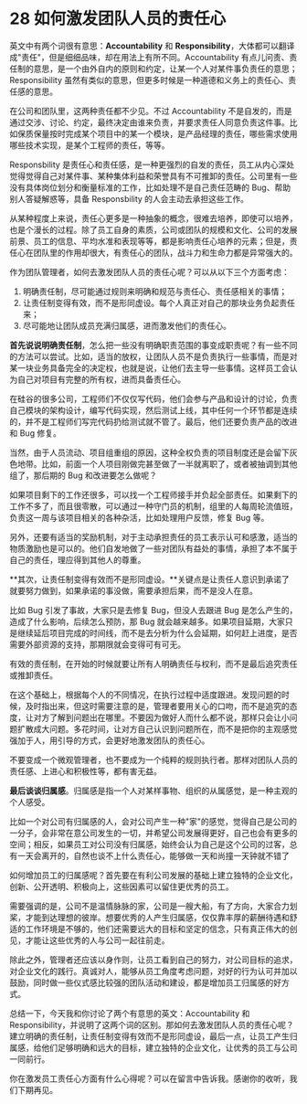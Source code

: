 # 28 如何激发团队人员的责任心

英文中有两个词很有意思：**Accountability** 和
**Responsibility**，大体都可以翻译成"责任"，但是细细品味，却在用法上有所不同。Accountability
有点儿问责、责任制的意思，是一个由外自内的原则和约定，让某一个人对某件事负责任的意思；Responsibility
虽然有类似的意思，但更多时候是一种道德和义务上的责任心、责任感的意思。

在公司和团队里，这两种责任都不少见。不过 Accountability
不是自发的，而是通过交涉、讨论、约定，最终决定由谁来负责，并要求责任人同意负责这件事。比如保质保量按时完成某个项目中的某一个模块，是产品经理的责任，哪些需求使用哪些技术实现，是某个工程师的责任，等等。

Responsbility
是责任心和责任感，是一种更强烈的自发的责任，员工从内心深处觉得觉得自己对某件事、某种集体利益和荣誉具有不可推卸的责任。公司里有一些没有具体岗位划分和衡量标准的工作，比如处理不是自己责任范畴的
Bug、帮助别人答疑解惑等，具备 Responsbility 的人会主动去承担这些工作。

从某种程度上来说，责任心更多是一种抽象的概念，很难去培养，即使可以培养，也是个漫长的过程。除了员工自身的素质，公司或团队的规模和文化、公司的发展前景、员工的信息、平均水准和表现等等，都是影响责任心培养的元素；但是，责任心在团队里的作用却很大，有责任心的团队，战斗力和生命力都是异常强大的。

作为团队管理者，如何去激发团队人员的责任心呢？可以从以下三个方面考虑：

1.  明确责任制，尽可能通过规则来明确和规范与责任心、责任感相关的事情；
2.  让责任制变得有效，而不是形同虚设。每个人真正对自己的那块业务负起责任来；
3.  尽可能地让团队成员充满归属感，进而激发他们的责任心。

**首先说说明确责任制**，怎么把一些没有明确职责范围的事变成职责呢？有一些不同的方法可以尝试。比如，适当的放权，让团队人员不是负责执行一些事情，而是对某一块业务具备完全的决定权，也就是说，让他们去主导一些事情。这样员工会认为自己对项目有完整的所有权，进而具备责任心。

在硅谷的很多公司，工程师们不仅仅写代码，他们会参与产品和设计的讨论，负责自己模块的架构设计，编写代码实现，然后测试上线，其中任何一个环节都是连续的，并不是工程师们写完代码扔给测试就不管了。最后，他们还要负责产品的改进和
Bug 修复。

当然，由于人员流动、项目组重组的原因，这种全权负责的项目制度还是会留下灰色地带。比如，前面一个人项目刚做完甚至做了一半就离职了，或者被抽调到其他组了，那后期的
Bug 和改进要怎么做呢？

如果项目剩下的工作还很多，可以找一个工程师接手并负起全部责任。如果剩下的工作不多了，而且很零散，可以通过一种守门员的机制，组里的人每周轮流值班，负责这一周与该项目相关的各种杂活，比如处理用户反馈，修复
Bug 等。

另外，还要有适当的奖励机制，对于主动承担责任的员工表示认可和感激，适当的物质激励也是可以的。他们自发地做了一些对团队有益处的事情，承担了本不属于自己的责任，理应得到其他人的尊重。

**其次，让责任制变得有效而不是形同虚设。**关键点是让责任人意识到承诺了就要努力做到，如果承诺的事没做，需要承担后果，而不是没人在意。

比如 Bug 引发了事故，大家只是去修复 Bug，但没人去跟进 Bug
是怎么产生的，造成了什么影响，后续怎么预防，那 Bug
就会越来越多。如果项目延期，大家只是继续延后项目完成的时间线，而不是去分析为什么会延期，如何赶上进度，是否需要外部资源的支持，那期限就会变得可有可无。

有效的责任制，在开始的时候就要让所有人明确责任与权利，而不是最后追究责任或推卸责任。

在这个基础上，根据每个人的不同情况，在执行过程中适度跟进。发现问题的时候，及时指出来，但这时需要注意的是，管理者要用关心的口吻，而不是追究的态度，让对方了解到问题出在哪里。不要因为做好人而什么都不说，那样只会让小问题扩散成大问题。多花时间，让对方自己认识到问题所在，而不是把你的主观感觉强加于人，用引导的方式，会更好地激发团队的责任心。

不要变成一个微观管理者，也不要成为一个纯粹的规则执行者。那样对团队人员的责任感、上进心和积极性等，都有害无益。

**最后谈谈归属感**。归属感是指一个人对某样事物、组织的从属感觉，是一种主观的个人感受。

比如一个对公司有归属感的人，会对公司产生一种"家"的感觉，觉得自己是公司的一分子，会非常在意公司发生的一切，并希望公司发展得更好，自己也会有更多的空间；相反，如果员工对公司没有归属感，始终会认为自己是这个公司的过客，总有一天会离开的，自然也谈不上什么责任心，能够做一天和尚撞一天钟就不错了

如何增加员工的归属感呢？首先要在有利公司发展的基础上建立独特的企业文化，创新、公开透明、积极向上，这些因素可以留住更优秀的员工。

需要强调的是，公司不是温情脉脉的家，公司是一艘大船，有了方向，大家合力划桨，才能到达理想的彼岸。想要优秀的人产生归属感，仅仅靠丰厚的薪酬待遇和舒适的工作环境是不够的，他们还需要远大的目标和坚定的信念，只有真正伟大的创见，才能让这些优秀的人与公司一起往前走。

除此之外，管理者还应该以身作则，让员工看到自己的努力，对公司目标的追求，对企业文化的践行。真诚对人，能够从员工角度考虑问题，对好的行为认可并加以鼓励，同时做一些仪式感比较强的团队活动和建设，都是增加员工归属感的好方式。

总结一下，今天我和你讨论了两个有意思的英文：Accountability 和
Responsibility，并说明了这两个词的区别。那如何去激发团队人员的责任心呢？建立明确的责任制，让责任制变得有效而不是形同虚设，最后一点，让员工产生归属感，给他们足够明确和远大的目标，建立独特的企业文化，让优秀的员工与公司一同前行。

你在激发员工责任心方面有什么心得呢？可以在留言中告诉我。感谢你的收听，我们下期再见。
